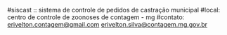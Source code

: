 #siscast :: sistema de controle de pedidos de castração municipal
#local: centro de controle de zoonoses de contagem - mg
#contato: erivelton.contagem@gmail.com erivelton.silva@contagem.mg.gov.br
